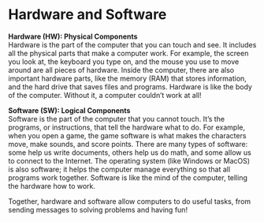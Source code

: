 # Hardware and Software

**Hardware (HW): Physical Components**  
Hardware is the part of the computer that you can touch and see. It includes all the physical parts that make a computer work. For example, the screen you look at, the keyboard you type on, and the mouse you use to move around are all pieces of hardware. Inside the computer, there are also important hardware parts, like the memory (RAM) that stores information, and the hard drive that saves files and programs. Hardware is like the body of the computer. Without it, a computer couldn’t work at all!

**Software (SW): Logical Components**  
Software is the part of the computer that you cannot touch. It’s the programs, or instructions, that tell the hardware what to do. For example, when you open a game, the game software is what makes the characters move, make sounds, and score points. There are many types of software: some help us write documents, others help us do math, and some allow us to connect to the Internet. The operating system (like Windows or MacOS) is also software; it helps the computer manage everything so that all programs work together. Software is like the mind of the computer, telling the hardware how to work. 

Together, hardware and software allow computers to do useful tasks, from sending messages to solving problems and having fun!